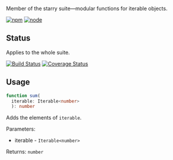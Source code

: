 Member of the starry suite—modular functions for iterable objects.

[![npm](https://img.shields.io/npm/v/starry.sum.svg?style=flat-square)](https://www.npmjs.com/package/starry.sum) [![node](https://img.shields.io/node/v/starry.sum.svg?style=flat-square)](https://nodejs.org/en/download/)

## Status

Applies to the whole suite.

[![Build Status](https://img.shields.io/travis/seangenabe/starry.svg?style=flat-square)](https://travis-ci.org/seangenabe/starry) [![Coverage Status](https://img.shields.io/coveralls/seangenabe/starry.svg?style=flat-square)](https://coveralls.io/github/seangenabe/starry)

## Usage

```typescript
function sum(
  iterable: Iterable<number>  
  ): number
```

Adds the elements of `iterable`.

Parameters:
* iterable - `Iterable<number>`

Returns: `number`

